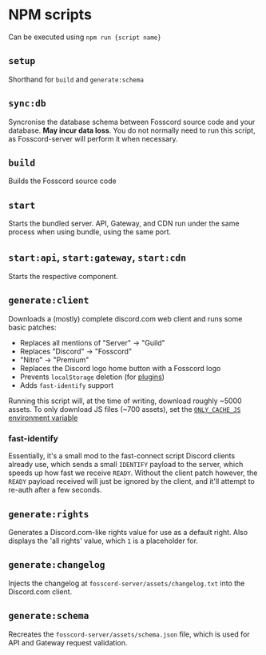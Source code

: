 # NPM scripts

Can be executed using `npm run {script name}`

## `setup`

Shorthand for `build` and `generate:schema`

## `sync:db`

Syncronise the database schema between Fosscord source code and your database.
**May incur data loss**. You do not normally need to run this script, as Fosscord-server will perform it when necessary.

## `build`

Builds the Fosscord source code

## `start`

Starts the bundled server. API, Gateway, and CDN run under the same process when using bundle, using the same port.

## `start:api`, `start:gateway`, `start:cdn`

Starts the respective component.

## `generate:client`

Downloads a (mostly) complete discord.com web client and runs some basic patches:

-   Replaces all mentions of "Server" -> "Guild"
-   Replaces "Discord" -> "Fosscord"
-   "Nitro" -> "Premium"
-   Replaces the Discord logo home button with a Fosscord logo
-   Prevents `localStorage` deletion (for [plugins](Test%20Client/plugins.md))
-   Adds `fast-identify` support

Running this script will, at the time of writing, download roughly ~5000 assets.
To only download JS files (~700 assets), set the [`ONLY_CACHE_JS` environment variable](configuration/env.md)

### fast-identify

Essentially, it's a small mod to the fast-connect script Discord clients already use,
which sends a small `IDENTIFY` payload to the server, which speeds up how fast we receive `READY`.
Without the client patch however, the `READY` payload received will just be ignored by the client,
and it'll attempt to re-auth after a few seconds.

## `generate:rights`

Generates a Discord.com-like rights value for use as a default right.
Also displays the 'all rights' value, which `1` is a placeholder for.

## `generate:changelog`

Injects the changelog at `fosscord-server/assets/changelog.txt` into the Discord.com client.

## `generate:schema`

Recreates the `fosscord-server/assets/schema.json` file, which is used for API and Gateway request validation.
